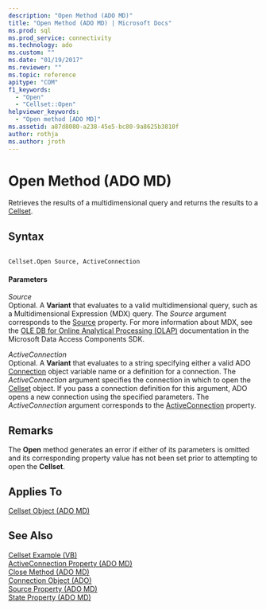 ```yaml
---
description: "Open Method (ADO MD)"
title: "Open Method (ADO MD) | Microsoft Docs"
ms.prod: sql
ms.prod_service: connectivity
ms.technology: ado
ms.custom: ""
ms.date: "01/19/2017"
ms.reviewer: ""
ms.topic: reference
apitype: "COM"
f1_keywords: 
  - "Open"
  - "Cellset::Open"
helpviewer_keywords: 
  - "Open method [ADO MD]"
ms.assetid: a87d8080-a238-45e5-bc80-9a8625b3810f
author: rothja
ms.author: jroth
---
```

# Open Method (ADO MD)
Retrieves the results of a multidimensional query and returns the results to a [Cellset](./cellset-object-ado-md.md).  
  
## Syntax  
  
```  
  
Cellset.Open Source, ActiveConnection  
```  
  
#### Parameters  
 *Source*  
 Optional. A **Variant** that evaluates to a valid multidimensional query, such as a Multidimensional Expression (MDX) query. The *Source* argument corresponds to the [Source](./source-property-ado-md.md) property. For more information about MDX, see the [OLE DB for Online Analytical Processing (OLAP)](/previous-versions/windows/desktop/ms717005(v=vs.85)) documentation in the Microsoft Data Access Components SDK.  
  
 *ActiveConnection*  
 Optional. A **Variant** that evaluates to a string specifying either a valid ADO [Connection](../ado-api/connection-object-ado.md) object variable name or a definition for a connection. The *ActiveConnection* argument specifies the connection in which to open the [Cellset](./cellset-object-ado-md.md) object. If you pass a connection definition for this argument, ADO opens a new connection using the specified parameters. The *ActiveConnection* argument corresponds to the [ActiveConnection](./activeconnection-property-ado-md.md) property.  
  
## Remarks  
 The **Open** method generates an error if either of its parameters is omitted and its corresponding property value has not been set prior to attempting to open the **Cellset**.  
  
## Applies To  
 [Cellset Object (ADO MD)](./cellset-object-ado-md.md)  
  
## See Also  
 [Cellset Example (VB)](./cellset-example-vb.md)   
 [ActiveConnection Property (ADO MD)](./activeconnection-property-ado-md.md)   
 [Close Method (ADO MD)](./close-method-ado-md.md)   
 [Connection Object (ADO)](../ado-api/connection-object-ado.md)   
 [Source Property (ADO MD)](./source-property-ado-md.md)   
 [State Property (ADO MD)](./state-property-ado-md.md)